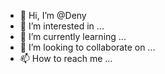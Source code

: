 - 👋 Hi, I’m @Deny
- 👀 I’m interested in ...
- 🌱 I’m currently learning ...
- 💞️ I’m looking to collaborate on ...
- 📫 How to reach me ...

<!---
MasDeny/MasDeny is a ✨ special ✨ repository because its `README.md` (this file) appears on your GitHub profile.
You can click the Preview link to take a look at your changes.
--->

